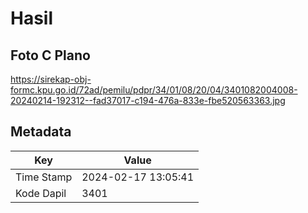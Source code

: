 # Hasil

## Foto C Plano

https://sirekap-obj-formc.kpu.go.id/72ad/pemilu/pdpr/34/01/08/20/04/3401082004008-20240214-192312--fad37017-c194-476a-833e-fbe520563363.jpg


## Metadata

| Key        | Value               |
| ---------- | ------------------- |
| Time Stamp | 2024-02-17 13:05:41 |
| Kode Dapil | 3401                |



